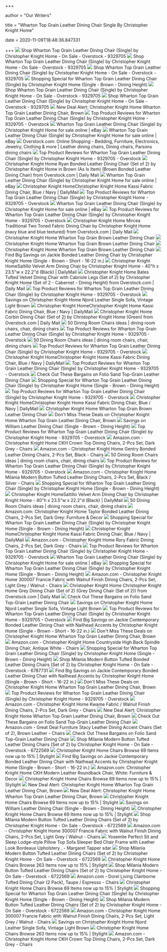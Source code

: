 +++
        
author = "Our Writers"
        
title = "Wharton Top Grain Leather Dining Chair Single By Christopher Knight Home"
        
date = 2020-11-09T18:48:36.847331
        
+++
[ ![](https://ak1.ostkcdn.com/images/products/9329705/Christopher-Knight-Home-Wharton-Top-Grain-Leather-Dining-Chair-Single-73c7f149-1e46-4581-8a0c-1821c198849f.jpg)](https://ak1.ostkcdn.com/images/products/9329705/Christopher-Knight-Home-Wharton-Top-Grain-Leather-Dining-Chair-Single-73c7f149-1e46-4581-8a0c-1821c198849f.jpg) Shop Wharton Top Grain Leather Dining Chair (Single) by Christopher Knight  Home - On Sale - Overstock - 9329705
[ ![](https://ak1.ostkcdn.com/images/products/9329705/Christopher-Knight-Home-Wharton-Top-Grain-Leather-Dining-Chair-Single-542ea1dc-8502-4f5d-b788-542c28de677a_600.jpg?impolicy=medium)](https://ak1.ostkcdn.com/images/products/9329705/Christopher-Knight-Home-Wharton-Top-Grain-Leather-Dining-Chair-Single-542ea1dc-8502-4f5d-b788-542c28de677a_600.jpg?impolicy=medium) Shop Wharton Top Grain Leather Dining Chair (Single) by Christopher Knight  Home - On Sale - Overstock - 9329705
[ ![](https://ak1.ostkcdn.com/images/products/9329705/Christopher-Knight-Home-Wharton-Top-Grain-Leather-Dining-Chair-Single-38eb6ef3-a79e-4d5b-8351-e4fead87ec31.jpg)](https://ak1.ostkcdn.com/images/products/9329705/Christopher-Knight-Home-Wharton-Top-Grain-Leather-Dining-Chair-Single-38eb6ef3-a79e-4d5b-8351-e4fead87ec31.jpg) Shop Wharton Top Grain Leather Dining Chair (Single) by Christopher Knight  Home - On Sale - Overstock - 9329705
[ ![](https://images.prod.meredith.com/product/f3c510f2ace697669429e215a9b030af/1576926645400/l/wharton-top-grain-leather-dining-chair-single-by-christopher-knight-home-wharton-top-grain-brown-leather-dining-chair)](https://images.prod.meredith.com/product/f3c510f2ace697669429e215a9b030af/1576926645400/l/wharton-top-grain-leather-dining-chair-single-by-christopher-knight-home-wharton-top-grain-brown-leather-dining-chair) Shopping Special for Wharton Top Grain Leather Dining Chair (Single) by Christopher  Knight Home (Single - Brown - Dining Height)
[ ![](https://ak1.ostkcdn.com/images/products/9329705/Christopher-Knight-Home-Wharton-Top-Grain-Leather-Dining-Chair-Single-30887f29-93eb-405e-b860-c168ace359f3.jpg)](https://ak1.ostkcdn.com/images/products/9329705/Christopher-Knight-Home-Wharton-Top-Grain-Leather-Dining-Chair-Single-30887f29-93eb-405e-b860-c168ace359f3.jpg) Shop Wharton Top Grain Leather Dining Chair (Single) by Christopher Knight  Home - On Sale - Overstock - 9329705
[ ![](https://ak1.ostkcdn.com/images/products/9329705/Christopher-Knight-Home-Wharton-Top-Grain-Leather-Dining-Chair-Single-7e709820-1d6e-46b4-8d10-a45a28695a06.jpg)](https://ak1.ostkcdn.com/images/products/9329705/Christopher-Knight-Home-Wharton-Top-Grain-Leather-Dining-Chair-Single-7e709820-1d6e-46b4-8d10-a45a28695a06.jpg) Shop Wharton Top Grain Leather Dining Chair (Single) by Christopher Knight  Home - On Sale - Overstock - 9329705
[ ![](https://images.prod.meredith.com/product/a17dd9647d7e487ddfffb62f96d23584/1546149701795/l/christopher-knight-home-295256-wharton-top-grain-leather-dining-chair-brown)](https://images.prod.meredith.com/product/a17dd9647d7e487ddfffb62f96d23584/1546149701795/l/christopher-knight-home-295256-wharton-top-grain-leather-dining-chair-brown) New Deal Alert: Christopher Knight Home Wharton Top Grain Leather Dining  Chair, Brown
[ ![](https://ak1.ostkcdn.com/images/products/8692711/Christopher-Knight-Home-Hayden-Tufted-Brown-Leather-Dining-Chair-Set-of-2-a2b4dc30-1727-41d7-87b3-9104b5dd31c3_600.jpg)](https://ak1.ostkcdn.com/images/products/8692711/Christopher-Knight-Home-Hayden-Tufted-Brown-Leather-Dining-Chair-Set-of-2-a2b4dc30-1727-41d7-87b3-9104b5dd31c3_600.jpg) Top Product Reviews for Wharton Top Grain Leather Dining Chair (Single) by Christopher  Knight Home - 9329705 - Overstock
[ ![](https://i.ebayimg.com/images/g/brwAAOSwgihfB5dp/s-l225.jpg)](https://i.ebayimg.com/images/g/brwAAOSwgihfB5dp/s-l225.jpg) Wharton Top Grain Leather Dining Chair (Single) by Christopher Knight Home  for sale online | eBay
[ ![](https://i.ebayimg.com/images/g/TzoAAOSwZNhfF2BP/s-l225.jpg)](https://i.ebayimg.com/images/g/TzoAAOSwZNhfF2BP/s-l225.jpg) Wharton Top Grain Leather Dining Chair (Single) by Christopher Knight Home  for sale online | eBay
[ ![](https://i.pinimg.com/originals/ac/01/f6/ac01f6c2c5ad1e5814ca1c2d687cc615.jpg)](https://i.pinimg.com/originals/ac/01/f6/ac01f6c2c5ad1e5814ca1c2d687cc615.jpg) Overstock.com: Online Shopping - Bedding, Furniture, Electronics, Jewelry,  Clothing & more | Leather dining chairs, Dining chairs, Parsons dining  chairs
[ ![](https://ak1.ostkcdn.com/images/products/is/images/direct/7950aed2734146be67dbbc9475d2e00214daae9f/Wharton_Top_Grain_Leather_Dining_Chair_Single_by_Christopher_Knight_Home.jpeg)](https://ak1.ostkcdn.com/images/products/is/images/direct/7950aed2734146be67dbbc9475d2e00214daae9f/Wharton_Top_Grain_Leather_Dining_Chair_Single_by_Christopher_Knight_Home.jpeg) Top Product Reviews for Wharton Top Grain Leather Dining Chair (Single) by Christopher  Knight Home - 9329705 - Overstock
[ ![](https://ak1.ostkcdn.com/images/products/19510840/Ryan-Bonded-Leather-Dining-Chair-Set-of-2-by-Christopher-Knight-Home-in-Brown-As-Is-Item-9571de17-83a2-4b5f-894e-5e53fa3091e9_1000.jpg)](https://ak1.ostkcdn.com/images/products/19510840/Ryan-Bonded-Leather-Dining-Chair-Set-of-2-by-Christopher-Knight-Home-in-Brown-As-Is-Item-9571de17-83a2-4b5f-894e-5e53fa3091e9_1000.jpg) Christopher Knight Home Ryan Bonded Leather Dining Chair (Set of 2) by Christopher  Knight Home in Brown (As Is Item) (Brown Bonded Leather Dining Chair) from  Overstock.com | Daily Mail
[ ![](https://i.ebayimg.com/images/g/4NkAAOSwNWxfFq30/s-l225.jpg)](https://i.ebayimg.com/images/g/4NkAAOSwNWxfFq30/s-l225.jpg) Wharton Top Grain Leather Dining Chair (Single) by Christopher Knight Home  for sale online | eBay
[ ![](https://m.media-amazon.com/images/I/51snoP7A0LL.jpg)](https://m.media-amazon.com/images/I/51snoP7A0LL.jpg) Christopher Knight HomeChristopher Knight Home Kassi Fabric Dining Chair,  Blue / Navy | DailyMail
[ ![](https://ak1.ostkcdn.com/images/products/7554105/Christopher-Knight-Home-Stanford-Brown-Leather-Dining-Chairs-Set-of-2-d20cfee2-d3c5-4f60-81b6-d6c7d24ff1a3_600.jpg)](https://ak1.ostkcdn.com/images/products/7554105/Christopher-Knight-Home-Stanford-Brown-Leather-Dining-Chairs-Set-of-2-d20cfee2-d3c5-4f60-81b6-d6c7d24ff1a3_600.jpg) Top Product Reviews for Wharton Top Grain Leather Dining Chair (Single) by Christopher  Knight Home - 9329705 - Overstock
[ ![](https://i.ebayimg.com/images/g/33MAAOSwnPdfFtOG/s-l225.jpg)](https://i.ebayimg.com/images/g/33MAAOSwnPdfFtOG/s-l225.jpg) Wharton Top Grain Leather Dining Chair (Single) by Christopher Knight Home  for sale online | eBay
[ ![](https://ak1.ostkcdn.com/images/products/8428020/Taylor-Ivory-Leather-Dining-Chair-Set-of-2-by-Christopher-Knight-Home-983aa4c5-7880-408f-ad9a-58cbc68ec339_600.jpg)](https://ak1.ostkcdn.com/images/products/8428020/Taylor-Ivory-Leather-Dining-Chair-Set-of-2-by-Christopher-Knight-Home-983aa4c5-7880-408f-ad9a-58cbc68ec339_600.jpg) Top Product Reviews for Wharton Top Grain Leather Dining Chair (Single) by Christopher  Knight Home - 9329705 - Overstock
[ ![](https://ak1.ostkcdn.com/images/products/22321334/Mircea-Traditional-Two-Toned-Fabric-Dining-Chair-by-Christopher-Knight-Home-N-A-22a04668-59db-424d-85a8-cdbdbeaa5486_320.jpg)](https://ak1.ostkcdn.com/images/products/22321334/Mircea-Traditional-Two-Toned-Fabric-Dining-Chair-by-Christopher-Knight-Home-N-A-22a04668-59db-424d-85a8-cdbdbeaa5486_320.jpg) Christopher Knight Home Mircea Traditional Two Toned Fabric Dining Chair by Christopher  Knight Home (navy blue and blue textured) from Overstock.com | Daily Mail
[ ![](https://cdn.decorpad.com/photos/2016/01/29/button-tufted-velvet-grey-dining-chair.jpeg)](https://cdn.decorpad.com/photos/2016/01/29/button-tufted-velvet-grey-dining-chair.jpeg) Christopher Knight Home Wharton Top Grain Brown Leather Dining Chair
[ ![](https://cdn.decorpad.com/photos/2015/03/31/christopher-knight-home-milania-chairwhite-dining-white-leather-chair.jpeg)](https://cdn.decorpad.com/photos/2015/03/31/christopher-knight-home-milania-chairwhite-dining-white-leather-chair.jpeg) Christopher Knight Home Wharton Top Grain Brown Leather Dining Chair
[ ![](https://cdn.decorpad.com/photos/2016/01/29/velvet-grey-arm-upholstered-dining-chair.jpeg)](https://cdn.decorpad.com/photos/2016/01/29/velvet-grey-arm-upholstered-dining-chair.jpeg) Christopher Knight Home Wharton Top Grain Brown Leather Dining Chair
[ ![](https://images.prod.meredith.com/product/ff783cd17268090ac6d6fa309fd6b139/1576926747611/l/jackie-contemporary-bonded-leather-dining-chair-with-nailhead-accents-by-christopher-knight-home-jackie-brown-leather-accent-dining-chair)](https://images.prod.meredith.com/product/ff783cd17268090ac6d6fa309fd6b139/1576926747611/l/jackie-contemporary-bonded-leather-dining-chair-with-nailhead-accents-by-christopher-knight-home-jackie-brown-leather-accent-dining-chair) Find Big Savings on Jackie Bonded Leather Dining Chair by Christopher  Knight Home (Single - Brown - Short - 16-22 in.)
[ ![](https://ak1.ostkcdn.com/images/products/10978484/Saltillo-Velvet-Arm-Dining-Chair-by-Christopher-Knight-Home-40-h-x-23.5-w-x-22.2-d-8c252e8f-1096-448e-a771-f21bad4cd5f0_320.jpg)](https://ak1.ostkcdn.com/images/products/10978484/Saltillo-Velvet-Arm-Dining-Chair-by-Christopher-Knight-Home-40-h-x-23.5-w-x-22.2-d-8c252e8f-1096-448e-a771-f21bad4cd5f0_320.jpg) Christopher Knight HomeSaltillo Velvet Arm Dining Chair by Christopher  Knight Home - 40"h x 23.5"w x 22.2"d (Black) | DailyMail
[ ![](https://ak1.ostkcdn.com/images/products/21801341/Bates-Tufted-Dark-Purple-Fabric-Dining-Chairs-Set-of-2-by-Christopher-Knight-Home-b0af4ce5-f1c7-4666-82f5-777b6519535a_1000.jpg)](https://ak1.ostkcdn.com/images/products/21801341/Bates-Tufted-Dark-Purple-Fabric-Dining-Chairs-Set-of-2-by-Christopher-Knight-Home-b0af4ce5-f1c7-4666-82f5-777b6519535a_1000.jpg) Christopher Knight Home Bates Tufted Velvet Dining Chair with Cabriole Legs  (Set of 2) by Christopher Knight Home (Set of 2 - Cabernet - Dining Height)  from Overstock.com | Daily Mail
[ ![](https://ak1.ostkcdn.com/images/products/29677548/Paola-Leather-Dining-Chair-Set-of-2-7ef6800c-05fe-4585-be1e-75d3cb7f38c3_600.jpg)](https://ak1.ostkcdn.com/images/products/29677548/Paola-Leather-Dining-Chair-Set-of-2-7ef6800c-05fe-4585-be1e-75d3cb7f38c3_600.jpg) Top Product Reviews for Wharton Top Grain Leather Dining Chair (Single) by Christopher  Knight Home - 9329705 - Overstock
[ ![](https://images.prod.meredith.com/product/2191e275c533e9b03ff6a02791bcdb55/1591265009127/l/christopher-knight-home-njord-leather-single-sofa-vintage-light-brown)](https://images.prod.meredith.com/product/2191e275c533e9b03ff6a02791bcdb55/1591265009127/l/christopher-knight-home-njord-leather-single-sofa-vintage-light-brown) Savings on Christopher Knight Home Njord Leather Single Sofa, Vintage Light  Brown
[ ![](https://ak1.ostkcdn.com/images/products/26474485/Amethist-Modern-Velvet-Dining-Arm-Chair-by-Christopher-Knight-Home-N-A-886ee108-2db3-4202-9cca-675d60637615_320.jpg)](https://ak1.ostkcdn.com/images/products/26474485/Amethist-Modern-Velvet-Dining-Arm-Chair-by-Christopher-Knight-Home-N-A-886ee108-2db3-4202-9cca-675d60637615_320.jpg) Christopher Knight HomeChristopher Knight Home Kassi Fabric Dining Chair,  Blue / Navy | DailyMail
[ ![](https://ak1.ostkcdn.com/images/products/9248758/Christopher-Knight-Home-Corbin-Dining-Chair-Set-of-2-3d78fada-d5a3-4dbd-bada-21e5739cc14b_320.jpg)](https://ak1.ostkcdn.com/images/products/9248758/Christopher-Knight-Home-Corbin-Dining-Chair-Set-of-2-3d78fada-d5a3-4dbd-bada-21e5739cc14b_320.jpg) Christopher Knight Home Corbin Dining Chair (Set of 2) by Christopher  Knight Home (Green) from Overstock.com | Daily Mail
[ ![](https://i.pinimg.com/236x/cc/8c/e8/cc8ce85fb3e1ddfad080890a3d12f14d--tufted-dining-chairs-fabric-dining-chairs.jpg)](https://i.pinimg.com/236x/cc/8c/e8/cc8ce85fb3e1ddfad080890a3d12f14d--tufted-dining-chairs-fabric-dining-chairs.jpg) 50 Dining Room Chairs ideas | dining room chairs, chair, dining chairs
[ ![](https://ak1.ostkcdn.com/images/products/8927950/Furniture-of-America-Oskarre-Leather-Like-Side-Chairs-Set-of-2-68b862b5-1340-4476-8407-c24ec3e60c01_600.jpg)](https://ak1.ostkcdn.com/images/products/8927950/Furniture-of-America-Oskarre-Leather-Like-Side-Chairs-Set-of-2-68b862b5-1340-4476-8407-c24ec3e60c01_600.jpg) Top Product Reviews for Wharton Top Grain Leather Dining Chair (Single) by Christopher  Knight Home - 9329705 - Overstock
[ ![](https://i.pinimg.com/236x/40/76/b2/4076b21fd96ad00aa8c3ce296b19669a--world-market-dining-chairs-dining-chair-set.jpg)](https://i.pinimg.com/236x/40/76/b2/4076b21fd96ad00aa8c3ce296b19669a--world-market-dining-chairs-dining-chair-set.jpg) 50 Dining Room Chairs ideas | dining room chairs, chair, dining chairs
[ ![](https://ak1.ostkcdn.com/images/products/14991304/Grover-Rustic-Brown-Cherry-Dining-Chair-Set-of-2-by-FOA-4ad33247-4b3a-4dba-9750-4ac79e48c3c6_600.jpg)](https://ak1.ostkcdn.com/images/products/14991304/Grover-Rustic-Brown-Cherry-Dining-Chair-Set-of-2-by-FOA-4ad33247-4b3a-4dba-9750-4ac79e48c3c6_600.jpg) Top Product Reviews for Wharton Top Grain Leather Dining Chair (Single) by Christopher  Knight Home - 9329705 - Overstock
[ ![](https://ak1.ostkcdn.com/images/products/23479580/Camille-Velvet-Fabric-Dining-Chair-in-Horizon-Grey-Gloss-White-Set-of-2-by-Christopher-Knight-Home-As-Is-Item-177c7de4-512b-4577-a7f2-a1dad549f85b_1000.jpg)](https://ak1.ostkcdn.com/images/products/23479580/Camille-Velvet-Fabric-Dining-Chair-in-Horizon-Grey-Gloss-White-Set-of-2-by-Christopher-Knight-Home-As-Is-Item-177c7de4-512b-4577-a7f2-a1dad549f85b_1000.jpg) Christopher Knight HomeChristopher Knight Home Kassi Fabric Dining Chair,  Blue / Navy | DailyMail
[ ![](https://ak1.ostkcdn.com/images/products/24239417/George-Leather-PU-Velvet-Dining-Chair-Tufted-Nailhead-Trim-Set-of-2-chrome-finish-eb0bc209-bd0a-424a-b5e2-77c55c846761_600.jpg)](https://ak1.ostkcdn.com/images/products/24239417/George-Leather-PU-Velvet-Dining-Chair-Tufted-Nailhead-Trim-Set-of-2-chrome-finish-eb0bc209-bd0a-424a-b5e2-77c55c846761_600.jpg) Top Product Reviews for Wharton Top Grain Leather Dining Chair (Single) by Christopher  Knight Home - 9329705 - Overstock
[ ![](https://images.prod.meredith.com/product/bbccd66c9be5123e15f313a65089a5da/1576923586324/l/folio-sand-top-grain-leather-dining-chair)](https://images.prod.meredith.com/product/bbccd66c9be5123e15f313a65089a5da/1576923586324/l/folio-sand-top-grain-leather-dining-chair) Check Out These Bargains on Folio Sand Top-Grain Leather Dining Chair
[ ![](https://images.prod.meredith.com/product/1ba8ee1cde168a4b7ccd06e25635a79f/1576924147151/m/christopher-knight-home-canberra-roll-top-dining-chair-set-of-2-canberra-brown-leather-dining-chair-set-of-2)](https://images.prod.meredith.com/product/1ba8ee1cde168a4b7ccd06e25635a79f/1576924147151/m/christopher-knight-home-canberra-roll-top-dining-chair-set-of-2-canberra-brown-leather-dining-chair-set-of-2) Shopping Special for Wharton Top Grain Leather Dining Chair (Single) by Christopher  Knight Home (Single - Brown - Dining Height)
[ ![](https://ak1.ostkcdn.com/images/products/6531680/Safavieh-Loire-Leather-Nailhead-Dining-Chairs-Set-of-2-0ff6b6a7-85ab-44d2-9609-de402c5699c8_600.jpg)](https://ak1.ostkcdn.com/images/products/6531680/Safavieh-Loire-Leather-Nailhead-Dining-Chairs-Set-of-2-0ff6b6a7-85ab-44d2-9609-de402c5699c8_600.jpg) Top Product Reviews for Wharton Top Grain Leather Dining Chair (Single) by Christopher  Knight Home - 9329705 - Overstock
[ ![](https://ak1.ostkcdn.com/images/products/9532733/Hallie-Fabric-Dining-Chair-Set-of-2-by-Christopher-Knight-Home-f6e51554-afa3-4080-87f1-57a88935086c_1000.jpg)](https://ak1.ostkcdn.com/images/products/9532733/Hallie-Fabric-Dining-Chair-Set-of-2-by-Christopher-Knight-Home-f6e51554-afa3-4080-87f1-57a88935086c_1000.jpg) Christopher Knight HomeChristopher Knight Home Kassi Fabric Dining Chair,  Blue / Navy | DailyMail
[ ![](https://cdn.decorpad.com/photos/2015/12/14/studded-brown-leather-club-chair.jpeg)](https://cdn.decorpad.com/photos/2015/12/14/studded-brown-leather-club-chair.jpeg) Christopher Knight Home Wharton Top Grain Brown Leather Dining Chair
[ ![](https://images.prod.meredith.com/product/edec58c3c4c4f1fbb3db2b437a96db0e/1581761285746/m/tillo-top-grain-vintage-brown-leather-club-chair-by-christopher-knight-home-as-is-item-brown)](https://images.prod.meredith.com/product/edec58c3c4c4f1fbb3db2b437a96db0e/1581761285746/m/tillo-top-grain-vintage-brown-leather-club-chair-by-christopher-knight-home-as-is-item-brown) Don't Miss These Deals on Christopher Knight Home Wharton Top Grain Leather  Dining Chair, Brown
[ ![](https://images.prod.meredith.com/product/c2cb38df7a4aaffb53d04a9cd63caf93/1592301783696/l/william-leather-dining-chair-single-dining-height-brown)](https://images.prod.meredith.com/product/c2cb38df7a4aaffb53d04a9cd63caf93/1592301783696/l/william-leather-dining-chair-single-dining-height-brown) Savings on William Leather Dining Chair (Single - Brown - Dining Height)
[ ![](https://ak1.ostkcdn.com/images/products/4725244/Safavieh-Dining-Parsons-Bowery-Brown-Marbled-Leather-Dining-Chairs-Set-of-2-a5e7dbd9-314d-4441-8204-5d8ca3e94907_600.jpg)](https://ak1.ostkcdn.com/images/products/4725244/Safavieh-Dining-Parsons-Bowery-Brown-Marbled-Leather-Dining-Chairs-Set-of-2-a5e7dbd9-314d-4441-8204-5d8ca3e94907_600.jpg) Top Product Reviews for Wharton Top Grain Leather Dining Chair (Single) by Christopher  Knight Home - 9329705 - Overstock
[ ![](https://images-na.ssl-images-amazon.com/images/I/91kkYoMIE0L._AC_SL1500_.jpg)](https://images-na.ssl-images-amazon.com/images/I/91kkYoMIE0L._AC_SL1500_.jpg) Amazon.com - Christopher Knight Home CKH Crown Top Dining Chairs, 2-Pcs  Set, Dark Grey - Chairs
[ ![](https://images-na.ssl-images-amazon.com/images/I/71JoLVZucsL._AC_SL1500_.jpg)](https://images-na.ssl-images-amazon.com/images/I/71JoLVZucsL._AC_SL1500_.jpg) Amazon.com - Christopher Knight Home Gentry Bonded Leather Dining Chairs,  2-Pcs Set, Black - Chairs
[ ![](https://i.pinimg.com/236x/dd/e8/28/dde828913badaf1295b79807d0935312--fabric-dining-chairs-dining-chair-set.jpg)](https://i.pinimg.com/236x/dd/e8/28/dde828913badaf1295b79807d0935312--fabric-dining-chairs-dining-chair-set.jpg) 50 Dining Room Chairs ideas | dining room chairs, chair, dining chairs
[ ![](https://ak1.ostkcdn.com/images/products/27550664/Aurelle-Home-Casporian-Classic-Leather-Dining-Chairs-Set-of-2-45f495c4-26e8-4a35-a378-a14063debef9_600.jpg)](https://ak1.ostkcdn.com/images/products/27550664/Aurelle-Home-Casporian-Classic-Leather-Dining-Chairs-Set-of-2-45f495c4-26e8-4a35-a378-a14063debef9_600.jpg) Top Product Reviews for Wharton Top Grain Leather Dining Chair (Single) by Christopher  Knight Home - 9329705 - Overstock
[ ![](https://m.media-amazon.com/images/I/51-4sfCtTwL._AC_UL400_.jpg)](https://m.media-amazon.com/images/I/51-4sfCtTwL._AC_UL400_.jpg) Amazon.com - Christopher Knight Home Milania Modern Button Tufted Leather  Dining Chairs, 2-Pcs Set, Black / Silver - Chairs
[ ![](https://images.prod.meredith.com/product/6ca5f937c0e65917375c75833b0573ca/1542607518994/m/adriana-wicker-dining-chair-brown-christopher-knight-home-grown)](https://images.prod.meredith.com/product/6ca5f937c0e65917375c75833b0573ca/1542607518994/m/adriana-wicker-dining-chair-brown-christopher-knight-home-grown) Shopping Special for Wharton Top Grain Leather Dining Chair (Single) by Christopher  Knight Home (Single - Brown - Dining Height)
[ ![](https://ak1.ostkcdn.com/images/products/13770307/Christopher-Knight-Home-Bronson-Tufted-Fabric-Dining-Chair-Set-of-2-5914f165-4e0b-4f60-b0e6-585c7c7b3567_320.jpg)](https://ak1.ostkcdn.com/images/products/13770307/Christopher-Knight-Home-Bronson-Tufted-Fabric-Dining-Chair-Set-of-2-5914f165-4e0b-4f60-b0e6-585c7c7b3567_320.jpg) Christopher Knight HomeSaltillo Velvet Arm Dining Chair by Christopher  Knight Home - 40"h x 23.5"w x 22.2"d (Black) | DailyMail
[ ![](https://i.pinimg.com/236x/7b/78/40/7b78408d786766225f950ed98ba946a9--dining-chair-set-dining-rooms.jpg)](https://i.pinimg.com/236x/7b/78/40/7b78408d786766225f950ed98ba946a9--dining-chair-set-dining-rooms.jpg) 50 Dining Room Chairs ideas | dining room chairs, chair, dining chairs
[ ![](https://images-na.ssl-images-amazon.com/images/I/91I9HbIO3xL._AC_SX355_.jpg)](https://images-na.ssl-images-amazon.com/images/I/91I9HbIO3xL._AC_SX355_.jpg) Amazon.com: Christopher Knight Home Taylor Bonded Leather Dining Chairs,  2-Pcs Set, Dark Grey: Furniture & Decor
[ ![](https://images.prod.meredith.com/product/d06a2de30f532b7473dbb867a345e886/1576926268178/m/james-bonded-leather-dining-chair-by-christopher-knight-home-brown)](https://images.prod.meredith.com/product/d06a2de30f532b7473dbb867a345e886/1576926268178/m/james-bonded-leather-dining-chair-by-christopher-knight-home-brown) Shopping Special for Wharton Top Grain Leather Dining Chair (Single) by Christopher  Knight Home (Single - Brown - Dining Height)
[ ![](https://ak1.ostkcdn.com/images/products/8343655/Christopher-Knight-Home-Crayton-Leather-Dining-Chair-Set-of-2-1bc2d8b6-aec6-4b61-b1af-aaff467dada1_320.jpg)](https://ak1.ostkcdn.com/images/products/8343655/Christopher-Knight-Home-Crayton-Leather-Dining-Chair-Set-of-2-1bc2d8b6-aec6-4b61-b1af-aaff467dada1_320.jpg) Christopher Knight HomeChristopher Knight Home Kassi Fabric Dining Chair,  Blue / Navy | DailyMail
[ ![](https://m.media-amazon.com/images/I/81g9J3gmupL._AC_UL400_.jpg)](https://m.media-amazon.com/images/I/81g9J3gmupL._AC_UL400_.jpg) Amazon.com - Christopher Knight Home Rory Fabric Dining Chairs, 2-Pcs Set,  Dark Grey - Chairs
[ ![](https://ak1.ostkcdn.com/images/products/10268274/Aurelle-Home-Oregon-Rustic-Antique-Leather-Accent-Chairs-Set-of-2-385a3e06-13b5-460c-aed5-31a8dcc72523_600.jpg)](https://ak1.ostkcdn.com/images/products/10268274/Aurelle-Home-Oregon-Rustic-Antique-Leather-Accent-Chairs-Set-of-2-385a3e06-13b5-460c-aed5-31a8dcc72523_600.jpg) Top Product Reviews for Wharton Top Grain Leather Dining Chair (Single) by Christopher  Knight Home - 9329705 - Overstock
[ ![](https://i.ebayimg.com/images/g/P9UAAOSwWapefo3o/s-l225.jpg)](https://i.ebayimg.com/images/g/P9UAAOSwWapefo3o/s-l225.jpg) Wharton Top Grain Leather Dining Chair (Single) by Christopher Knight Home  for sale online | eBay
[ ![](https://images.prod.meredith.com/content/281474979893930/622616)](https://images.prod.meredith.com/content/281474979893930/622616) Shopping Special for Wharton Top Grain Leather Dining Chair (Single) by Christopher  Knight Home (Single - Brown - Dining Height)
[ ![](https://images-na.ssl-images-amazon.com/images/I/91PojUSVllL._AC_SL1500_.jpg)](https://images-na.ssl-images-amazon.com/images/I/91PojUSVllL._AC_SL1500_.jpg) Amazon.com - Christopher Knight Home 300007 Francie Fabric with Walnut  Finish Dining Chairs, 2-Pcs Set, Light Grey / Walnut - Chairs
[ ![](https://ak1.ostkcdn.com/images/products/9620482/Christopher-Knight-Home-Grey-Dining-Chair-Set-of-2-9481800f-e147-4d8e-8039-7517df08975e_1000.jpg)](https://ak1.ostkcdn.com/images/products/9620482/Christopher-Knight-Home-Grey-Dining-Chair-Set-of-2-9481800f-e147-4d8e-8039-7517df08975e_1000.jpg) Christopher Knight Home Christopher Knight Home Grey Dining Chair (Set of  2) (Grey Dining Chair (Set of 2)) from Overstock.com | Daily Mail
[ ![](https://images.prod.meredith.com/product/b9fababd6ca3cc4971d2a7037328254f/1599214042729/m/folio-saddle-top-grain-leather-dining-chair)](https://images.prod.meredith.com/product/b9fababd6ca3cc4971d2a7037328254f/1599214042729/m/folio-saddle-top-grain-leather-dining-chair) Check Out These Bargains on Folio Sand Top-Grain Leather Dining Chair
[ ![](https://images.prod.meredith.com/product/6d4b4d7afe5e082ee635d97417a25d8b/1509012312955/m/njord-vintage-leather-club-chair-light-brown-christopher-knight-home)](https://images.prod.meredith.com/product/6d4b4d7afe5e082ee635d97417a25d8b/1509012312955/m/njord-vintage-leather-club-chair-light-brown-christopher-knight-home) Savings on Christopher Knight Home Njord Leather Single Sofa, Vintage Light  Brown
[ ![](https://ak1.ostkcdn.com/images/products/14137392/Jaden-Brown-Leather-Arm-Chair-35f0e37b-94dd-4134-bfb7-54393c7ae6c1_600.jpg)](https://ak1.ostkcdn.com/images/products/14137392/Jaden-Brown-Leather-Arm-Chair-35f0e37b-94dd-4134-bfb7-54393c7ae6c1_600.jpg) Top Product Reviews for Wharton Top Grain Leather Dining Chair (Single) by Christopher  Knight Home - 9329705 - Overstock
[ ![](https://images.prod.meredith.com/product/e7672f1c9b87a5f2b26d2c94adb35bbd/1576926490680/m/jackie-contemporary-dining-chair-with-nailhead-accents-by-christopher-knight-home-wood-ivory-plus-dark-brown)](https://images.prod.meredith.com/product/e7672f1c9b87a5f2b26d2c94adb35bbd/1576926490680/m/jackie-contemporary-dining-chair-with-nailhead-accents-by-christopher-knight-home-wood-ivory-plus-dark-brown) Find Big Savings on Jackie Contemporary Bonded Leather Dining Chair with  Nailhead Accents by Christopher Knight Home (Single - Brown - Short - 16-22  in.)
[ ![](https://images.prod.meredith.com/product/b02e0cf2836b921702b0a7e6795e065b/1576925928437/m/taro-3-seat-top-grain-leather-studded-sofa-by-christopher-knight-home-brown)](https://images.prod.meredith.com/product/b02e0cf2836b921702b0a7e6795e065b/1576925928437/m/taro-3-seat-top-grain-leather-studded-sofa-by-christopher-knight-home-brown) Don't Miss These Deals on Christopher Knight Home Wharton Top Grain Leather  Dining Chair, Brown
[ ![](https://images-na.ssl-images-amazon.com/images/I/71li2I1wTPL._AC_SL1500_.jpg)](https://images-na.ssl-images-amazon.com/images/I/71li2I1wTPL._AC_SL1500_.jpg) Amazon.com - Christopher Knight Home Countryside High Back Spindle Dining  Chair, Antique White - Chairs
[ ![](https://images.prod.meredith.com/product/ae065ed07c54cb57ae1bc9e2512666cd/1576928376316/m/artesia-top-grain-leather-ottoman-bench-by-christopher-knight-home-black)](https://images.prod.meredith.com/product/ae065ed07c54cb57ae1bc9e2512666cd/1576928376316/m/artesia-top-grain-leather-ottoman-bench-by-christopher-knight-home-black) Shopping Special for Wharton Top Grain Leather Dining Chair (Single) by Christopher  Knight Home (Single - Brown - Dining Height)
[ ![](https://ak1.ostkcdn.com/images/products/6787731/Milania-White-Leather-Dining-Chairs-Set-of-2-by-Christopher-Knight-Home-e5c15e01-ae5b-4e9f-9e80-e2daff9d5973.jpg)](https://ak1.ostkcdn.com/images/products/6787731/Milania-White-Leather-Dining-Chairs-Set-of-2-by-Christopher-Knight-Home-e5c15e01-ae5b-4e9f-9e80-e2daff9d5973.jpg) Shop Milania Modern Button Tufted Bonded Leather Dining Chairs (Set of 2)  by Christopher Knight Home - On Sale - Overstock - 6787731
[ ![](https://images.prod.meredith.com/product/90c81ab9ddbedcea3de6ad79ff05b0a7/1576925584160/m/gentry-bonded-leather-brown-dining-chair-set-of-2-by-christopher-knight-home-gentry-bonded-leather-brown-dining-chair-set-of-2)](https://images.prod.meredith.com/product/90c81ab9ddbedcea3de6ad79ff05b0a7/1576925584160/m/gentry-bonded-leather-brown-dining-chair-set-of-2-by-christopher-knight-home-gentry-bonded-leather-brown-dining-chair-set-of-2) Find Big Savings on Jackie Contemporary Bonded Leather Dining Chair with  Nailhead Accents by Christopher Knight Home (Single - Brown - Short - 16-22  in.)
[ ![](https://images.prod.meredith.com/content/281474979891468/611284)](https://images.prod.meredith.com/content/281474979891468/611284) Don't Miss These Deals on Christopher Knight Home Wharton Top Grain Leather  Dining Chair, Brown
[ ![](https://ak1.ostkcdn.com/images/products/26275768/Standard-Furniture-Upholstered-Side-Chair-2-Carton-68f75809-380d-46a4-8fff-7354b2826149_600.jpg)](https://ak1.ostkcdn.com/images/products/26275768/Standard-Furniture-Upholstered-Side-Chair-2-Carton-68f75809-380d-46a4-8fff-7354b2826149_600.jpg) Top Product Reviews for Wharton Top Grain Leather Dining Chair (Single) by Christopher  Knight Home - 9329705 - Overstock
[ ![](https://images-na.ssl-images-amazon.com/images/I/81woEMFa2mL._AC_SL1500_.jpg)](https://images-na.ssl-images-amazon.com/images/I/81woEMFa2mL._AC_SL1500_.jpg) Amazon.com - Christopher Knight Home Kwame Fabric / Walnut Finish Dining  Chairs, 2-Pcs Set, Dark Grey - Chairs
[ ![](https://images.prod.meredith.com/content/281474979970918/747487)](https://images.prod.meredith.com/content/281474979970918/747487) New Deal Alert: Christopher Knight Home Wharton Top Grain Leather Dining  Chair, Brown
[ ![](https://images.prod.meredith.com/product/892ed15936d5824ddb991120000ada6a/1595671432446/m/folio-beige-top-grain-leather-dining-chair)](https://images.prod.meredith.com/product/892ed15936d5824ddb991120000ada6a/1595671432446/m/folio-beige-top-grain-leather-dining-chair) Check Out These Bargains on Folio Sand Top-Grain Leather Dining Chair
[ ![](https://images-na.ssl-images-amazon.com/images/I/71u3-2a55BL._AC_SL1500_.jpg)](https://images-na.ssl-images-amazon.com/images/I/71u3-2a55BL._AC_SL1500_.jpg) Amazon.com - Great Deal Furniture Stacy Leather Dining Accent Chairs (Set  of 2), Brown Leather - Chairs
[ ![](https://images.prod.meredith.com/product/76d9ea3407defc14364edc88b51ccad5/1594967490598/m/folio-dark-green-top-grain-leather-dining-chair)](https://images.prod.meredith.com/product/76d9ea3407defc14364edc88b51ccad5/1594967490598/m/folio-dark-green-top-grain-leather-dining-chair) Check Out These Bargains on Folio Sand Top-Grain Leather Dining Chair
[ ![](https://ak1.ostkcdn.com/images/products/6722569/Milania-Modern-Button-Tufted-Leather-Dining-Chairs-Set-of-2-by-Christopher-Knight-Home-1a4afbaa-c39e-4c4e-8c73-0d0c8688648e.jpg)](https://ak1.ostkcdn.com/images/products/6722569/Milania-Modern-Button-Tufted-Leather-Dining-Chairs-Set-of-2-by-Christopher-Knight-Home-1a4afbaa-c39e-4c4e-8c73-0d0c8688648e.jpg) Shop Milania Modern Button Tufted Leather Dining Chairs (Set of 2) by Christopher  Knight Home - On Sale - Overstock - 6722569
[ ![](https://images.stylight.net/image/upload/t_web_product_330x440max_nobg/q_auto:eco,f_auto/gm5fyefm9dwuoo8jq5as.jpg)](https://images.stylight.net/image/upload/t_web_product_330x440max_nobg/q_auto:eco,f_auto/gm5fyefm9dwuoo8jq5as.jpg) Christopher Knight Home Chairs  Browse 69 Items now up to 15% | Stylight
[ ![](https://images.prod.meredith.com/product/890f2d5f8905b1ea2e41724bc17226e8/1576925500141/m/t-stitch-chocolate-brown-leather-dining-chairs-set-of-2-by-christopher-knight-home-pertica-chocolate-brown-leather-dining-chair)](https://images.prod.meredith.com/product/890f2d5f8905b1ea2e41724bc17226e8/1576925500141/m/t-stitch-chocolate-brown-leather-dining-chairs-set-of-2-by-christopher-knight-home-pertica-chocolate-brown-leather-dining-chair) Find Big Savings on Jackie Contemporary Bonded Leather Dining Chair with  Nailhead Accents by Christopher Knight Home (Single - Brown - Short - 16-22  in.)
[ ![](https://images-na.ssl-images-amazon.com/images/I/718tcXrW3BL._AC_SL1500_.jpg)](https://images-na.ssl-images-amazon.com/images/I/718tcXrW3BL._AC_SL1500_.jpg) Amazon.com: Christopher Knight Home CKH Modern Leather Roundback Chair,  White: Furniture & Decor
[ ![](https://images.stylight.net/image/upload/t_web_product_330x440max_nobg/q_auto:eco,f_auto/qtkrfsfti4pnuh9smdjm.jpg)](https://images.stylight.net/image/upload/t_web_product_330x440max_nobg/q_auto:eco,f_auto/qtkrfsfti4pnuh9smdjm.jpg) Christopher Knight Home Chairs  Browse 69 Items now up to 15% | Stylight
[ ![](https://images.prod.meredith.com/content/281474979950528/730151)](https://images.prod.meredith.com/content/281474979950528/730151) New Deal Alert: Christopher Knight Home Wharton Top Grain Leather Dining  Chair, Brown
[ ![](https://cdn-image.realsimple.com/sites/default/files/styles/rs_horizontal_image_4/public/1549514343/walmart-modrn-furniture-home-decor.jpg)](https://cdn-image.realsimple.com/sites/default/files/styles/rs_horizontal_image_4/public/1549514343/walmart-modrn-furniture-home-decor.jpg) New Deal Alert: Christopher Knight Home Wharton Top Grain Leather Dining  Chair, Brown
[ ![](https://images.stylight.net/image/upload/t_web_product_330x440max_nobg/q_auto:eco,f_auto/bkmeltkjocccvycrliro.jpg)](https://images.stylight.net/image/upload/t_web_product_330x440max_nobg/q_auto:eco,f_auto/bkmeltkjocccvycrliro.jpg) Christopher Knight Home Chairs  Browse 69 Items now up to 15% | Stylight
[ ![](https://images.prod.meredith.com/product/a086886db8b2ac2a63234211ec0b971b/1592582778605/m/calico-dining-chair-single-dining-height-walnut)](https://images.prod.meredith.com/product/a086886db8b2ac2a63234211ec0b971b/1592582778605/m/calico-dining-chair-single-dining-height-walnut) Savings on William Leather Dining Chair (Single - Brown - Dining Height)
[ ![](https://images.stylight.net/image/upload/e_trim/t_web_product_330x440max_nobg/q_auto:eco,f_auto/f38jmkmgcsvsileyl2dm.jpg)](https://images.stylight.net/image/upload/e_trim/t_web_product_330x440max_nobg/q_auto:eco,f_auto/f38jmkmgcsvsileyl2dm.jpg) Christopher Knight Home Chairs  Browse 69 Items now up to 15% | Stylight
[ ![](https://ak1.ostkcdn.com/images/products/6722569/Milania-Modern-Button-Tufted-Leather-Dining-Chairs-Set-of-2-by-Christopher-Knight-Home-8d468ea6-b19e-4c0f-82be-b3a8930b2af8_600.jpg?impolicy=medium)](https://ak1.ostkcdn.com/images/products/6722569/Milania-Modern-Button-Tufted-Leather-Dining-Chairs-Set-of-2-by-Christopher-Knight-Home-8d468ea6-b19e-4c0f-82be-b3a8930b2af8_600.jpg?impolicy=medium) Shop Milania Modern Button Tufted Leather Dining Chairs (Set of 2) by Christopher  Knight Home - On Sale - Overstock - 6722569
[ ![](https://m.media-amazon.com/images/I/71i+AWLdD3L._AC_SS350_.jpg)](https://m.media-amazon.com/images/I/71i+AWLdD3L._AC_SS350_.jpg) Amazon.com - Christopher Knight Home 300007 Francie Fabric with Walnut  Finish Dining Chairs, 2-Pcs Set, Light Grey / Walnut - Chairs
[ ![](http://images.prosperentcdn.com/images/250x250/i5.walmartimages.com/dfw/dce07b8c-91b9/k2-_9461abb4-a46e-4637-a3bf-fa0b3554080a.v1.jpg)](http://images.prosperentcdn.com/images/250x250/i5.walmartimages.com/dfw/dce07b8c-91b9/k2-_9461abb4-a46e-4637-a3bf-fa0b3554080a.v1.jpg) Yosemite Perfect Sit and Sleep Lodge-style Pillow Top Sofa Sleeper Bed Chair  Frame with Leather Look Bordeaux Upholstery . - Margaret Tapper sdar
[ ![](https://ak1.ostkcdn.com/images/products/6722569/Milania-Modern-Button-Tufted-Leather-Dining-Chairs-Set-of-2-by-Christopher-Knight-Home-7e67ebea-4685-4b43-a492-21a4895f4fd1_600.jpg?impolicy=medium)](https://ak1.ostkcdn.com/images/products/6722569/Milania-Modern-Button-Tufted-Leather-Dining-Chairs-Set-of-2-by-Christopher-Knight-Home-7e67ebea-4685-4b43-a492-21a4895f4fd1_600.jpg?impolicy=medium) Shop Milania Modern Button Tufted Leather Dining Chairs (Set of 2) by Christopher  Knight Home - On Sale - Overstock - 6722569
[ ![](https://images.stylight.net/image/upload/e_trim/t_web_product_330x440max_nobg/q_auto:eco,f_auto/qt8p2uqicthntapfe62n.jpg)](https://images.stylight.net/image/upload/e_trim/t_web_product_330x440max_nobg/q_auto:eco,f_auto/qt8p2uqicthntapfe62n.jpg) Christopher Knight Home Chairs  Browse 263 Items now up to 15% | Stylight
[ ![](https://ak1.ostkcdn.com/images/products/6722569/Milania-Modern-Button-Tufted-Leather-Dining-Chairs-Set-of-2-by-Christopher-Knight-Home-2f9ed546-15c6-47dc-a47e-50d69373217d.jpg)](https://ak1.ostkcdn.com/images/products/6722569/Milania-Modern-Button-Tufted-Leather-Dining-Chairs-Set-of-2-by-Christopher-Knight-Home-2f9ed546-15c6-47dc-a47e-50d69373217d.jpg) Shop Milania Modern Button Tufted Leather Dining Chairs (Set of 2) by Christopher  Knight Home - On Sale - Overstock - 6722569
[ ![](https://m.media-amazon.com/images/I/71CUmjHYZ9L._AC_UL400_.jpg)](https://m.media-amazon.com/images/I/71CUmjHYZ9L._AC_UL400_.jpg) Amazon.com - Dorel Living Clairborne Tufted Dining Chair (2 Pack), Taupe /  Espresso - Chairs
[ ![](https://images.stylight.net/image/upload/t_web_product_330x440max_nobg/q_auto:eco,f_auto/ns3f6qvt7mozqpzqrhdc.jpg)](https://images.stylight.net/image/upload/t_web_product_330x440max_nobg/q_auto:eco,f_auto/ns3f6qvt7mozqpzqrhdc.jpg) Christopher Knight Home Chairs  Browse 69 Items now up to 15% | Stylight
[ ![](https://cdn-image.realsimple.com/sites/default/files/styles/rs_horizontal_image_4/public/wine-online-box_copy.jpg)](https://cdn-image.realsimple.com/sites/default/files/styles/rs_horizontal_image_4/public/wine-online-box_copy.jpg) Shopping Special for Wharton Top Grain Leather Dining Chair (Single) by Christopher  Knight Home (Single - Brown - Dining Height)
[ ![](https://ak1.ostkcdn.com/images/products/6722569/Milania-Modern-Button-Tufted-Leather-Dining-Chairs-Set-of-2-by-Christopher-Knight-Home-e21b9cf5-ee54-4b57-ade9-36e95fc765b9_600.jpg?impolicy=medium)](https://ak1.ostkcdn.com/images/products/6722569/Milania-Modern-Button-Tufted-Leather-Dining-Chairs-Set-of-2-by-Christopher-Knight-Home-e21b9cf5-ee54-4b57-ade9-36e95fc765b9_600.jpg?impolicy=medium) Shop Milania Modern Button Tufted Leather Dining Chairs (Set of 2) by Christopher  Knight Home - On Sale - Overstock - 6722569
[ ![](https://m.media-amazon.com/images/I/81GUdjbB8KL._AC_UL400_.jpg)](https://m.media-amazon.com/images/I/81GUdjbB8KL._AC_UL400_.jpg) Amazon.com - Christopher Knight Home 300007 Francie Fabric with Walnut  Finish Dining Chairs, 2-Pcs Set, Light Grey / Walnut - Chairs
[ ![](https://images.prod.meredith.com/product/3eb3c63e2261ce88d8fcc6ad0d75ed54/1600293628107/m/parkhurst-leather-tufted-chesterfield-sofa-gray-christopher-knight-home)](https://images.prod.meredith.com/product/3eb3c63e2261ce88d8fcc6ad0d75ed54/1600293628107/m/parkhurst-leather-tufted-chesterfield-sofa-gray-christopher-knight-home) Savings on Christopher Knight Home Njord Leather Single Sofa, Vintage Light  Brown
[ ![](https://images.stylight.net/image/upload/t_web_product_330x440max_nobg/q_auto:eco,f_auto/ki7vkblplyijgln2m74x.jpg)](https://images.stylight.net/image/upload/t_web_product_330x440max_nobg/q_auto:eco,f_auto/ki7vkblplyijgln2m74x.jpg) Christopher Knight Home Chairs  Browse 263 Items now up to 15% | Stylight
[ ![](https://m.media-amazon.com/images/I/41lBT2u3xZL._AC_UL400_.jpg)](https://m.media-amazon.com/images/I/41lBT2u3xZL._AC_UL400_.jpg) Amazon.com - Christopher Knight Home CKH Crown Top Dining Chairs, 2-Pcs  Set, Dark Grey - Chairs
